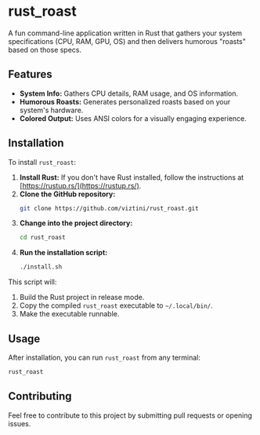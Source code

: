 # rust_roast

A fun command-line application written in Rust that gathers your system specifications (CPU, RAM, GPU, OS) and then delivers humorous "roasts" based on those specs.

## Features

*   **System Info:** Gathers CPU details, RAM usage, and OS information.
*   **Humorous Roasts:** Generates personalized roasts based on your system's hardware.
*   **Colored Output:** Uses ANSI colors for a visually engaging experience.

## Installation

To install `rust_roast`:

1.  **Install Rust:** If you don't have Rust installed, follow the instructions at [https://rustup.rs/](https://rustup.rs/).
2.  **Clone the GitHub repository:**
    ```bash
    git clone https://github.com/viztini/rust_roast.git
    ```
3.  **Change into the project directory:**
    ```bash
    cd rust_roast
    ```
4.  **Run the installation script:**
    ```bash
    ./install.sh
    ```

This script will:

1.  Build the Rust project in release mode.
2.  Copy the compiled `rust_roast` executable to `~/.local/bin/`.
3.  Make the executable runnable.

## Usage

After installation, you can run `rust_roast` from any terminal:

```bash
rust_roast
```

## Contributing

Feel free to contribute to this project by submitting pull requests or opening issues.
